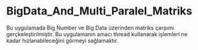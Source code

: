 # BigData_And_Multi_Paralel_Matriks

Bu uygulamada Big Number ve Big Data üzerinden matriks çarpımı gerçkeleştirilmiştir. Bu uygulamanın amacı thread kullanarak işlemleri
ne kadar hızlanabileceğini görmeyi sağlamaktır.

